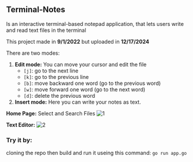 ## Terminal-Notes
Is an interactive terminal-based notepad application, that lets users write and read text files in the terminal  

This project made in **9/1/2022** but uploaded in **12/17/2024**

There are two modes:
1. **Edit mode:** You can move your cursor and edit the file
   - `[j]`: go to the next line
   - `[k]`: go to the previous line
   - `[b]`: move backward one word (go to the previous word)
   - `[w]`: move forward one word (go to the next word)
   - `[d]`: delete the previous word
2. **Insert mode:** Here you can write your notes as text.


**Home Page:** Select and Search Files
![1](https://github.com/user-attachments/assets/83c2e00c-3b20-44c8-92c1-603cf94e5414)


**Text Editor:**
![2](https://github.com/user-attachments/assets/616a5304-4761-42b5-9d57-5d1a2f958578)

### Try it by:
cloning the repo then build and run it useing this command: `go run app.go`
